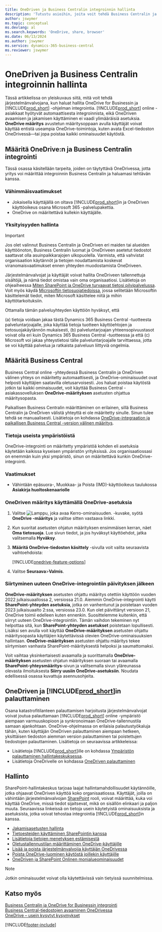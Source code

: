 ```yaml
---
title: OneDriven ja Business Centralin integroinnin hallinta
description: 'Tutustu asioihin, joita voit tehdä Business Centralin ja OneDrive for Businessin välisen integroinnin hallintaan.'
author: jswymer
ms.topic: conceptual
ms.devlang: al
ms.search.keywords: 'OneDrive, share, browser'
ms.date: 06/13/2024
ms.author: jswymer
ms.service: dynamics-365-business-central
ms.reviewer: jswymer
---
```

# OneDriven ja Business Centralin integroinnin hallinta

Tässä artikkelissa on yleiskuvaus siitä, mitä voit tehdä järjestelmänvalvojana, kun haluat hallita OneDrive for Businessin ja [!INCLUDE[prod_short](includes/prod_short.md)] -ohjelman integrointia. [!INCLUDE[prod_short](includes/prod_short.md)] online -asiakkaat hyötyvät automaattisesta integroinnista, eikä OneDriven avaamisen ja jakamisen käyttäminen ei vaadi ylimääräisiä asetuksia. **OneDrive määritys** avustetun määritysoppaan avulla käyttäjät voivat käyttää entistä useampia OneDrive-toimintoja, kuten avata Excel-tiedoston OneDrivessä&mdash;tai jopa poistaa kaikki ominaisuudet käytöstä.  

## Määritä OneDrive:n ja Business Centralin integrointi

Tässä osassa käsitellään tarpeita, joiden on täytyttävä OneDrivessa, jotta yritys voi määrittää integroinnin Business Centralin ja haluamasi tehtävän kanssa.

### Vähimmäisvaatimukset

* Jokaisella käyttäjällä on oltava [!INCLUDE[prod_short](includes/prod_short.md)]in ja OneDriven käyttöoikeus osana Microsoft 365 -palvelupakettia.
* OneDrive on määritettävä kullekin käyttäjälle.

### Yksityisyyden hallinta

> [!IMPORTANT]
> Jos olet valinnut Business Centralin ja OneDriven eri maiden tai alueiden käyttöönoton, Business Centralin luomat ja OneDriveen asetetut tiedostot saattavat olla asuinpaikkarajojen ulkopuolella. Varmista, että vahvistat organisaation käytännöt ja tietojen noudattamista koskevat viranomaisvaatimukset ennen yhteyden muodostamista OneDriveen.

Järjestelmänvalvojat ja käyttäjät voivat hallita OneDriveen tallennettuja sisältöjä, ja nämä tiedot omistaa vain oma organisaatiosi. Lisätietoja on ohjeaiheessa [Miten SharePoint ja OneDrive turvaavat tietosi pilvipalvelussa](/sharepoint/safeguarding-your-data). Voit myös käydä [Microsoftin tietosuojatiedoissa](https://privacy.microsoft.com/en-us/privacystatement), jossa selitetään Microsoftin käsittelemät tiedot, miten Microsoft käsittelee niitä ja mihin käyttötarkoituksiin.

Ottamalla tämän palveluyhteyden käyttöön hyväksyt, että

(a) tietoja voidaan jakaa tästä Dynamics 365 Business Central -tuotteesta palveluntarjoajalle, joka käyttää tietoja tuotteen käyttöehtojen ja tietosuojakäytännön mukaisesti, (b) palveluntarjoajan yhteensopivuustasot voivat olla eri kuin Dynamics 365 Business Central -tuotteessa ja että (c) Microsoft voi jakaa yhteystietosi tälle palveluntarjoajalle tarvittaessa, jotta se voi käyttää palvelua ja ratkaista palveluun liittyviä ongelmia.

## Määritä Business Central

Business Central online -yhteydessä Business Centralin ja OneDriven välinen yhteys on määritetty automaattisesti, ja OneDrive-ominaisuudet ovat helposti käyttäjien saatavilla oletusarvoisesti. Jos haluat poistaa käytöstä jotkin tai kaikki ominaisuudet, voit käyttää Business Central -asiakassovelluksen **OneDrive-määrityksen** asetusten ohjattua määritysopasta.

Paikallisen Business Centralin määrittäminen on erilainen, sillä Business Centralin ja OneDriven välistä yhteyttä ei ole määritetty sinulle. Sinun tulee tehdä se manuaalisesti. Lisätietoja on kohdassa [OneDrive-integraation ja paikallisen Business Central -version välinen määritys](admin-onedrive-integration-onpremises.md).

### Tietoja useista ympäristöistä

OneDrive-integrointi on määritetty ympäristöä kohden eli asetuksia käytetään kaikissa kyseisen ympäristön yrityksissä. Jos organisaatiossasi on enemmän kuin yksi ympäristö, sinun on määritettävä kunkin OneDrive-integrointi.

### Vaatimukset

- Vähintään epäsuora-, Muokkaa- ja Poista (IMD)-käyttöoikeus taulukossa **Asiakirja huoltoskenaariolle**

### OneDriven määritys käyttämällä OneDrive-asetuksia

1. Valitse ![Lamppu, joka avaa Kerro-ominaisuuden.](media/ui-search/search_small.png "Kerro, mitä haluat tehdä") -kuvake, syötä **OneDrive -määritys** ja valitse sitten vastaava linkki. 
2. Kun suoritat asetusten ohjatun määrityksen ensimmäisen kerran, näet **Oma tietosuoja**. Lue sivun tiedot, ja jos hyväksyt käyttöehdot, jatka valitsemalla **Hyväksy**.
3. **Määritä OneDrive-tiedoston käsittely** -sivulla voit valita seuraavista vaihtoehdoista:

   [!INCLUDE[onedrive-feature-options](includes/onedrive-feature-options.md)]
4. Valitse **Seuraava**>**Valmis**.

### Siirtyminen uuteen OneDrive-integrointiin päivityksen jälkeen

**OneDrive-määrityksen** asetusten ohjattu määritys otettiin käyttöön vuoden 2022 julkaisuaallossa 2, versiossa 21.0. Aiemmin OneDrive-integrointi käytti **SharePoint-yhteyden asetuksia**, jotka on vanhentunut ja poistetaan vuoden 2023 julkaisuaalto 2:ssa, versiossa 23.0. Kun olet päivittänyt versioon 21, OneDrive toimii edelleen kuten ennenkin. Suosittelemme kuitenkin, että siirryt uuteen OneDrive-integrointiin. Tämän vaihdon tekeminen nyt helpottaa sitä, kun **SharePoint-yhteyden asetukset** poistetaan lopullisesti. Lisäksi sen avulla voit käyttää **OneDrive-määrityksen** asetusten ohjattu määritysopasta käyttäjien käytettävissä olevien OneDrive-ominaisuuksien hallintaan. **OneDrive-määrityksen** asetusten ohjattu määritys tekee siirtymisen vanhasta SharePoint-määrityksestä helpoksi ja saumattomaksi.

Voit vaihtaa yksinkertaisesti avaamalla ja suorittamalla **OneDrive-määrityksen** asetusten ohjatun määrityksen suoraan tai avaamalla **SharePoint-yhteysmääritys**-sivun ja valitsemalla sivun yläreunassa olevasta ilmoituksesta **Siirry uusiin OneDrive-asetuksiin**. Noudata edellisessä osassa kuvattuja asennusohjeita.

## OneDriven ja [!INCLUDE[prod_short](includes/prod_short.md)]in palauttaminen

Osana katastrofitilanteen palauttamisen harjoitusta järjestelmänvalvojat voivat joutua palauttamaan [!INCLUDE[prod_short](includes/prod_short.md)] online -ympäristö aiempaan varmuuskopioon ja synkronoimaan OneDrive-tallennustila samaan ajankohtaan. OneDrive-ohjelmassa on erilaisia palautustyökaluja tähän, kuten käyttäjän OneDriven palauttaminen aiempaan hetkeen, yksittäisen tiedoston aiemman version palauttaminen tai poistettujen tiedostojen palauttaminen. Lisätietoja on seuraavissa artikkeleissa:

* Lisätietoja [!INCLUDE[prod_short](includes/prod_short.md)]ille on kohdassa [Ympäristön palauttaminen hallintakeskuksessa](/dynamics365/business-central/dev-itpro/administration/tenant-admin-center-backup-restore).
* Lisätietoja OneDrivelle on kohdassa [OneDriven palauttaminen](https://support.microsoft.com/en-us/office/restore-your-onedrive-fa231298-759d-41cf-bcd0-25ac53eb8a15?ui=en-us&rs=en-us&ad=us)

## Hallinto

SharePoint-hallintakeskus tarjoaa laajat hallintamahdollisuudet käytännöille, jotka ohjaavat OneDriven käyttöä koko organisaatiossa. Käyttäjät, joilla on vähintään järjestelmänvalvojan [SharePoint](/entra/identity/role-based-access-control/permissions-reference#sharepoint-administrator) rooli, voivat määrittää, kuka voi käyttää OneDrive, missä tiedot sijaitsevat, mikä on sisällön elinkaari ja paljon muuta. Seuraavissa linkeissä on tietoja usein käytetyistä ominaisuuksista ja asetuksista, jotka voivat tehostaa integrointia [!INCLUDE[prod_short](includes/prod_short.md)]in kanssa. 

* [Jakamisasetusten hallinta](/sharepoint/turn-external-sharing-on-or-off)
* [Tietoesteiden käyttäminen SharePointin kanssa](/sharepoint/information-barriers)
* [Lisätietoja tietojen menetyksen estämisestä](/microsoft-365/compliance/dlp-learn-about-dlp)
* [Oletustallennustilan määrittäminen OneDrive-käyttäjille](/onedrive/set-default-storage-space)
* [Lisää ja poista järjestelmänvalvojia käyttäjän OneDrivessa](/sharepoint/manage-user-profiles#add-and-remove-admins-for-a-users-onedrive)
* [Poista OneDrive-luominen käytöstä joillekin käyttäjille](/sharepoint/manage-user-profiles#disable-onedrive-creation-for-some-users)
* [OneDriven ja SharePoint Onlinen monialueominaisuudet](/microsoft-365/enterprise/multi-geo-capabilities-in-onedrive-and-sharepoint-online-in-microsoft-365)

> [!NOTE]
> Jotkin ominaisuudet voivat olla käytettävissä vain tietyissä suunnitelmissa.

## Katso myös

[Business Centralin ja OneDrive for Businessin integrointi](across-onedrive-overview.md)  
[Business Central-tiedostojen avaaminen OneDrivessa](across-share-onedrive.md)  
[OneDrive – usein kysytyt kysymykset](admin-onedrive-faq.md)  

[!INCLUDE[footer-include](includes/footer-banner.md)]
